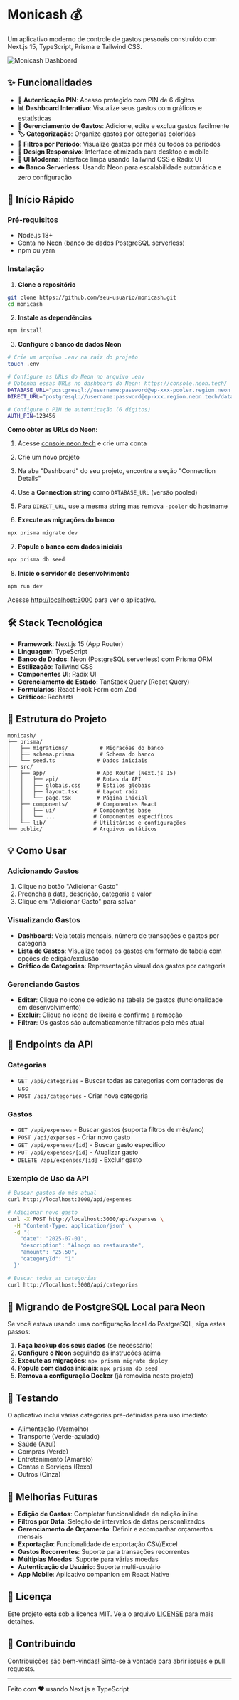 # Monicash 💰

Um aplicativo moderno de controle de gastos pessoais construído com Next.js 15, TypeScript, Prisma e Tailwind CSS.

![Monicash Dashboard](https://via.placeholder.com/800x400/3B82F6/FFFFFF?text=Monicash+Dashboard)

## ✨ Funcionalidades

- **🔐 Autenticação PIN**: Acesso protegido com PIN de 6 dígitos
- **📊 Dashboard Interativo**: Visualize seus gastos com gráficos e estatísticas
- **💸 Gerenciamento de Gastos**: Adicione, edite e exclua gastos facilmente
- **🏷️ Categorização**: Organize gastos por categorias coloridas
- **📅 Filtros por Período**: Visualize gastos por mês ou todos os períodos
- **📱 Design Responsivo**: Interface otimizada para desktop e mobile
- **🎨 UI Moderna**: Interface limpa usando Tailwind CSS e Radix UI
- **☁️ Banco Serverless**: Usando Neon para escalabilidade automática e zero configuração

## 🚀 Início Rápido

### Pré-requisitos

- Node.js 18+
- Conta no [Neon](https://neon.tech) (banco de dados PostgreSQL serverless)
- npm ou yarn

### Instalação

1. **Clone o repositório**

```bash
git clone https://github.com/seu-usuario/monicash.git
cd monicash
```

2. **Instale as dependências**

```bash
npm install
```

3. **Configure o banco de dados Neon**

```bash
# Crie um arquivo .env na raiz do projeto
touch .env

# Configure as URLs do Neon no arquivo .env
# Obtenha essas URLs no dashboard do Neon: https://console.neon.tech/
DATABASE_URL="postgresql://username:password@ep-xxx-pooler.region.neon.tech/database?sslmode=require"
DIRECT_URL="postgresql://username:password@ep-xxx.region.neon.tech/database?sslmode=require"

# Configure o PIN de autenticação (6 dígitos)
AUTH_PIN=123456
```

**Como obter as URLs do Neon:**

1. Acesse [console.neon.tech](https://console.neon.tech/) e crie uma conta
2. Crie um novo projeto
3. Na aba "Dashboard" do seu projeto, encontre a seção "Connection Details"
4. Use a **Connection string** como `DATABASE_URL` (versão pooled)
5. Para `DIRECT_URL`, use a mesma string mas remova `-pooler` do hostname

6. **Execute as migrações do banco**

```bash
npx prisma migrate dev
```

7. **Popule o banco com dados iniciais**

```bash
npx prisma db seed
```

8. **Inicie o servidor de desenvolvimento**

```bash
npm run dev
```

Acesse [http://localhost:3000](http://localhost:3000) para ver o aplicativo.

## 🛠️ Stack Tecnológica

- **Framework**: Next.js 15 (App Router)
- **Linguagem**: TypeScript
- **Banco de Dados**: Neon (PostgreSQL serverless) com Prisma ORM
- **Estilização**: Tailwind CSS
- **Componentes UI**: Radix UI
- **Gerenciamento de Estado**: TanStack Query (React Query)
- **Formulários**: React Hook Form com Zod
- **Gráficos**: Recharts

## 📁 Estrutura do Projeto

```
monicash/
├── prisma/
│   ├── migrations/          # Migrações do banco
│   ├── schema.prisma        # Schema do banco
│   └── seed.ts             # Dados iniciais
├── src/
│   ├── app/                # App Router (Next.js 15)
│   │   ├── api/            # Rotas da API
│   │   ├── globals.css     # Estilos globais
│   │   ├── layout.tsx      # Layout raiz
│   │   └── page.tsx        # Página inicial
│   ├── components/         # Componentes React
│   │   ├── ui/            # Componentes base
│   │   └── ...            # Componentes específicos
│   └── lib/               # Utilitários e configurações
└── public/                # Arquivos estáticos
```

## 💡 Como Usar

### Adicionando Gastos

1. Clique no botão "Adicionar Gasto"
2. Preencha a data, descrição, categoria e valor
3. Clique em "Adicionar Gasto" para salvar

### Visualizando Gastos

- **Dashboard**: Veja totais mensais, número de transações e gastos por categoria
- **Lista de Gastos**: Visualize todos os gastos em formato de tabela com opções de edição/exclusão
- **Gráfico de Categorias**: Representação visual dos gastos por categoria

### Gerenciando Gastos

- **Editar**: Clique no ícone de edição na tabela de gastos (funcionalidade em desenvolvimento)
- **Excluir**: Clique no ícone de lixeira e confirme a remoção
- **Filtrar**: Os gastos são automaticamente filtrados pelo mês atual

## 🔧 Endpoints da API

### Categorias

- `GET /api/categories` - Buscar todas as categorias com contadores de uso
- `POST /api/categories` - Criar nova categoria

### Gastos

- `GET /api/expenses` - Buscar gastos (suporta filtros de mês/ano)
- `POST /api/expenses` - Criar novo gasto
- `GET /api/expenses/[id]` - Buscar gasto específico
- `PUT /api/expenses/[id]` - Atualizar gasto
- `DELETE /api/expenses/[id]` - Excluir gasto

### Exemplo de Uso da API

```bash
# Buscar gastos do mês atual
curl http://localhost:3000/api/expenses

# Adicionar novo gasto
curl -X POST http://localhost:3000/api/expenses \
  -H "Content-Type: application/json" \
  -d '{
    "date": "2025-07-01",
    "description": "Almoço no restaurante",
    "amount": "25.50",
    "categoryId": "1"
  }'

# Buscar todas as categorias
curl http://localhost:3000/api/categories
```

## 🔄 Migrando de PostgreSQL Local para Neon

Se você estava usando uma configuração local do PostgreSQL, siga estes passos:

1. **Faça backup dos seus dados** (se necessário)
2. **Configure o Neon** seguindo as instruções acima
3. **Execute as migrações**: `npx prisma migrate deploy`
4. **Popule com dados iniciais**: `npx prisma db seed`
5. **Remova a configuração Docker** (já removida neste projeto)

## 🧪 Testando

O aplicativo inclui várias categorias pré-definidas para uso imediato:

- Alimentação (Vermelho)
- Transporte (Verde-azulado)
- Saúde (Azul)
- Compras (Verde)
- Entretenimento (Amarelo)
- Contas e Serviços (Roxo)
- Outros (Cinza)

## 🚧 Melhorias Futuras

- **Edição de Gastos**: Completar funcionalidade de edição inline
- **Filtros por Data**: Seleção de intervalos de datas personalizados
- **Gerenciamento de Orçamento**: Definir e acompanhar orçamentos mensais
- **Exportação**: Funcionalidade de exportação CSV/Excel
- **Gastos Recorrentes**: Suporte para transações recorrentes
- **Múltiplas Moedas**: Suporte para várias moedas
- **Autenticação de Usuário**: Suporte multi-usuário
- **App Mobile**: Aplicativo companion em React Native

## 📄 Licença

Este projeto está sob a licença MIT. Veja o arquivo [LICENSE](LICENSE) para mais detalhes.

## 🤝 Contribuindo

Contribuições são bem-vindas! Sinta-se à vontade para abrir issues e pull requests.

---

Feito com ❤️ usando Next.js e TypeScript
